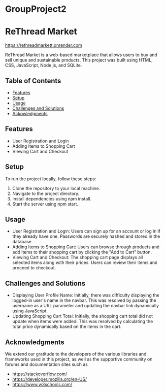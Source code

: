 # GroupProject2
# ReThread Market 
https://rethreadmarkett.onrender.com

ReThread Market is a web-based marketplace that allows users to buy and sell unique and sustainable products. This project was built using HTML, CSS, JavaScript, Node.js, and SQLite.

## Table of Contents
- [Features](#features)
- [Setup](#setup)
- [Usage](#usage)
- [Challenges and Solutions](#challenges-and-solutions)
- [Ackowledgments](#acknowledgments)

## Features
- User Registration and Login
- Adding Items to Shopping Cart
- Viewing Cart and Checkout

## Setup
To run the project locally, follow these steps:

1. Clone the repository to your local machine.
2. Navigate to the project directory.
3. Install dependencies using npm install.
4. Start the server using npm start.

## Usage
- User Registration and Login: Users can sign up for an account or log in if they already have one. Passwords are securely hashed and stored in the database.
- Adding Items to Shopping Cart: Users can browse through products and add items to their shopping cart by clicking the "Add to Cart" button.
- Viewing Cart and Checkout: The shopping cart page displays all selected items along with their prices. Users can review their items and proceed to checkout.

## Challenges and Solutions
- Displaying User Profile Name: Initially, there was difficulty displaying the logged-in user's name in the navbar. This was resolved by passing the username as a URL parameter and updating the navbar link dynamically using JavaScript.
- Updating Shopping Cart Total: Initially, the shopping cart total did not update when items were added. This was resolved by calculating the total price dynamically based on the items in the cart.

## Acknowledgments
We extend our gratitude to the developers of the various libraries and frameworks used in this project, as well as the supportive community on forums and documentation sites such as 

- https://stackoverflow.com/
- https://developer.mozilla.org/en-US/
- https://www.w3schools.com/

